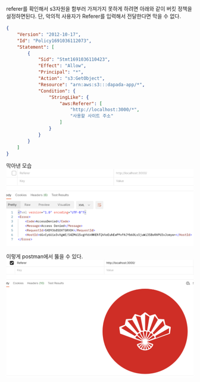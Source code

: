 referer를 확인해서 s3자원을 함부러 가져가지 못하게 하려면 아래와 같이 버킷 정책을 설정하면된다. 단, 악의적 사용자가 Referer를 입력해서 전달한다면 막을 수 없다.
```json
{
    "Version": "2012-10-17",
    "Id": "Policy1691036112073",
    "Statement": [
        {
            "Sid": "Stmt1691036110423",
            "Effect": "Allow",
            "Principal": "*",
            "Action": "s3:GetObject",
            "Resource": "arn:aws:s3:::dapada-app/*",
            "Condition": {
                "StringLike": {
                    "aws:Referer": [
                        "http://localhost:3000/*",
                        "사용할 사이트 주소"
                    ]
                }
            }
        }
    ]
}
```

막아낸 모습
![safe](./s3-image-referer-check/safe.png)

이렇게 postman에서 뚫을 수 있다.
![postman](./s3-image-referer-check/postman.png)